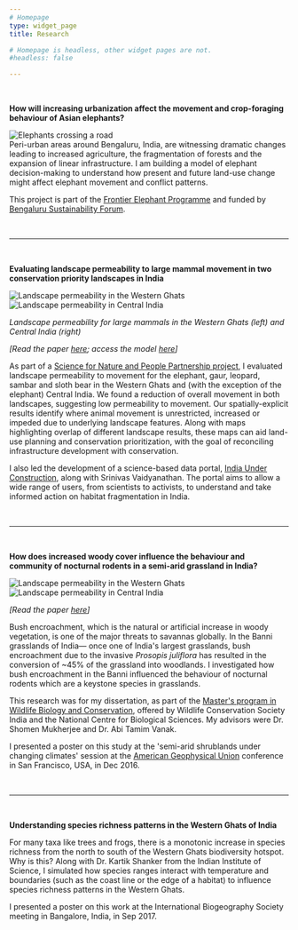 ```yaml
---
# Homepage
type: widget_page
title: Research

# Homepage is headless, other widget pages are not.
#headless: false

---
```

<br>

**How will increasing urbanization affect the movement and crop-foraging behaviour of Asian elephants?**

<img align = "left" src="/img/elephants.jpg" alt = "Elephants crossing a road">
<br CLEAR = all>
Peri-urban areas around Bengaluru, India, are witnessing dramatic changes leading to increased agriculture, the fragmentation of forests and the expansion of linear infrastructure. I am building a model of elephant decision-making to understand how present and future land-use change might affect elephant movement and conflict patterns.
<p>

This project is part of the [Frontier Elephant Programme](https://frontierelephants.info/) and funded by [Bengaluru Sustainability Forum](www.bengalurusustainabilityforum.org/).

<br>

***

<br>

**Evaluating landscape permeability to large mammal movement in two conservation priority landscapes in India**

<div class = "row">
  <div class = "col-5">
    <img src = "/img/wg.jpg" alt = "Landscape permeability in the Western Ghats" >
  </div>
  <div class = "col-5">
    <img src = "/img/ci.jpg" alt = "Landscape permeability in Central India" >
  </div>
</div>

*Landscape permeability for large mammals in the Western Ghats (left) and Central India (right)*



*[Read the paper [here](https://www.sciencedirect.com/science/article/abs/pii/S0006320720306716); access the model [here](https://github.com/anishajayadevan/navigatingPavedParadise)]*

As part of a [Science for Nature and People Partnership project](http://snappartnership.net/groups/landscape-connectivity-in-india/), I evaluated landscape permeability to movement for the elephant, gaur, leopard, sambar and sloth bear in the Western Ghats and (with the exception of the elephant) Central India. We found a reduction of overall movement in both landscapes, suggesting low permeability to movement. Our spatially-explicit results identify where animal movement is unrestricted, increased or impeded due to underlying landscape features. Along with maps highlighting overlap of different landscape results, these maps can aid land-use planning and conservation prioritization, with the goal of reconciling infrastructure development with conservation.

I also led the development of a science-based data portal, [India Under Construction](https://indiaunderconstruction.com/), along with Srinivas Vaidyanathan. The portal aims to allow a wide range of users, from scientists to activists, to understand and take informed action on habitat fragmentation in India.

<br>

***

<br>

**How does increased woody cover influence the behaviour and community of nocturnal rodents in a semi-arid grassland in India?**

<div class = "row">
  <div class = "col-5">
    <img src = "/img/prosopis.jpg" alt = "Landscape permeability in the Western Ghats" >
  </div>
  <div class = "col-5">
    <img src = "/img/millardia.jpg" alt = "Landscape permeability in Central India" >
  </div>
</div>

*[Read the paper [here](https://www.researchgate.net/publication/324057118_Bush_encroachment_influences_nocturnal_rodent_community_and_behaviour_in_a_semi-arid_grassland_in_Gujarat_India)]*

Bush encroachment, which is the natural or artificial increase in woody vegetation, is one of the major threats to savannas globally. In the Banni grasslands of India— once one of India's largest grasslands, bush encroachment due to the invasive *Prosopis juliflora* has resulted in the conversion of ~45% of the grassland into woodlands. I investigated how bush encroachment in the Banni influenced the behaviour of nocturnal rodents which are a keystone species in grasslands.

This research was for my dissertation, as part of the [Master's program in Wildlife Biology and Conservation](https://www.ncbs.res.in/mscprogram/), offered by Wildlife Conservation Society India and the National Centre for Biological Sciences. My advisors were Dr. Shomen Mukherjee and Dr. Abi Tamim Vanak.

I presented a poster on this study at the 'semi-arid shrublands under changing climates' session at the [American Geophysical Union](https://sites.agu.org/) conference in San Francisco, USA, in Dec 2016.

<br>

***

<br>

**Understanding species richness patterns in the Western Ghats of India**

For many taxa like trees and frogs, there is a monotonic increase in species richness from the north to south of the Western Ghats biodiversity hotspot. Why is this? Along with Dr. Kartik Shanker from the Indian Institute of Science, I simulated how species ranges interact with temperature and boundaries (such as the coast line or the edge of a habitat) to influence species richness patterns in the Western Ghats.

I presented a poster on this work at the International Biogeography Society meeting in Bangalore, India, in Sep 2017.